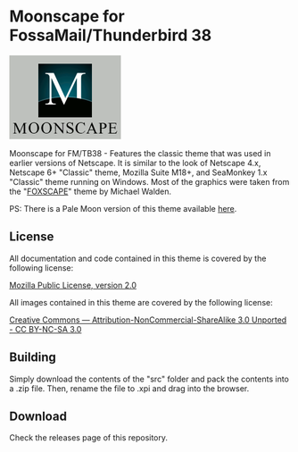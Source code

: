 ﻿# Moonscape for FossaMail/Thunderbird 38
![Preview](preview.png)

Moonscape for FM/TB38 - Features the classic theme that was used in earlier versions of Netscape. It is similar to the look of Netscape 4.x, Netscape 6+ "Classic" theme, Mozilla Suite M18+, and SeaMonkey 1.x "Classic" theme running on Windows. Most of the graphics were taken from the "[FOXSCAPE](https://addons.mozilla.org/en-US/firefox/addon/foxscape/)" theme by Michael Walden.

PS: There is a Pale Moon version of this theme available [here](https://addons.palemoon.org/themes/moonscape).

## License
All documentation and code contained in this theme is covered by the following license:

[Mozilla Public License, version 2.0](https://www.mozilla.org/en-US/MPL/2.0/)

All images contained in this theme are covered by the following license:

[Creative Commons — Attribution-NonCommercial-ShareAlike 3.0 Unported - CC BY-NC-SA 3.0](http://creativecommons.org/licenses/by-nc-sa/3.0)

## Building
Simply download the contents of the "src" folder  and pack the contents into a .zip file. Then, rename the file to .xpi and drag into the browser.

## Download
Check the releases page of this repository.
